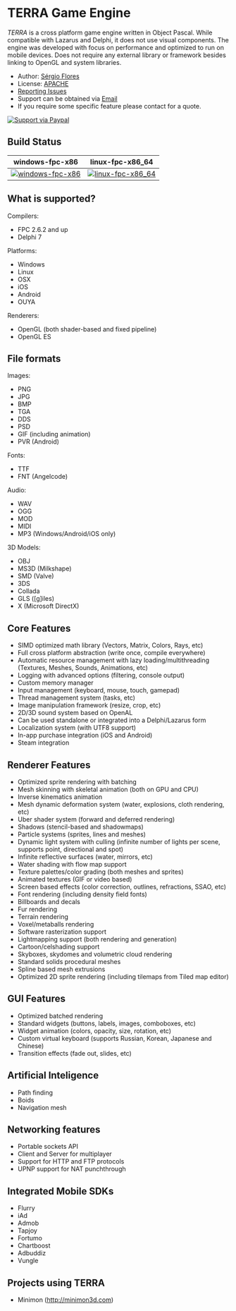 TERRA Game Engine
============

_TERRA_ is a cross platform game engine written in Object Pascal.
While compatible with Lazarus and Delphi, it does not use visual components.
The engine was developed with focus on performance and optimized to run on mobile devices.
Does not require any external library or framework besides linking to OpenGL and system libraries.

* Author: [Sérgio Flores](https://github.com/relfos)
* License: [APACHE](http://opensource.org/licenses/Apache-2.0)
* [Reporting Issues](https://github.com/relfos/terra_engine/issues)
* Support can be obtained via [Email](mailto:admin@minimon3d.com)
* If you require some specific feature please contact for a quote.

[![Support via Paypal](https://www.paypalobjects.com/en_US/i/btn/btn_donateCC_LG.gif)](https://www.paypal.com/cgi-bin/webscr?cmd=_s-xclick&hosted_button_id=MQ7UQ6V92PZ8L)


## Build Status

| windows-fpc-x86           | linux-fpc-x86_64           |
|---------------------------|----------------------------|
| [![windows-fpc-x86][1]][2]| [![linux-fpc-x86_64][3]][4]|

[1]: https://ci.appveyor.com/api/projects/status/l82ckmepv9isa439?svg=true
[2]: https://ci.appveyor.com/project/Relfos/terra-engine/branch/master
[3]: https://travis-ci.org/Relfos/TERRA-Engine.svg?branch=master
[4]: https://travis-ci.org/Relfos/TERRA-Engine

What is supported?
----------------

Compilers:
* FPC 2.6.2 and up
* Delphi 7

Platforms:
* Windows
* Linux
* OSX
* iOS
* Android
* OUYA

Renderers:
* OpenGL (both shader-based and fixed pipeline)
* OpenGL ES

File formats
----------------

Images:
* PNG
* JPG
* BMP
* TGA
* DDS
* PSD
* GIF (including animation)
* PVR (Android)

Fonts:
* TTF
* FNT (Angelcode)

Audio:
* WAV
* OGG
* MOD
* MIDI 
* MP3 (Windows/Android/iOS only) 

3D Models:
* OBJ
* MS3D (Milkshape)
* SMD (Valve)
* 3DS
* Collada
* GLS ([g]iles)
* X (Microsoft DirectX)

Core Features
----------------
* SIMD optimized math library (Vectors, Matrix, Colors, Rays, etc)
* Full cross platform abstraction (write once, compile everywhere)
* Automatic resource management with lazy loading/multithreading (Textures, Meshes, Sounds, Animations, etc)
* Logging with advanced options (filtering, console output)
* Custom memory manager
* Input management (keyboard, mouse, touch, gamepad)
* Thread management system (tasks, etc)
* Image manipulation framework (resize, crop, etc)
* 2D/3D sound system based on OpenAL
* Can be used standalone or integrated into a Delphi/Lazarus form
* Localization system (with UTF8 support)
* In-app purchase integration (iOS and Android)
* Steam integration

Renderer Features
----------------
* Optimized sprite rendering with batching
* Mesh skinning with skeletal animation (both on GPU and CPU)
* Inverse kinematics animation
* Mesh dynamic deformation system (water, explosions, cloth rendering, etc)
* Uber shader system (forward and deferred rendering)
* Shadows (stencil-based and shadowmaps)
* Particle systems (sprites, lines and meshes)
* Dynamic light system with culling (infinite number of lights per scene, supports point, directional and spot)
* Infinite reflective surfaces (water, mirrors, etc)
* Water shading with flow map support
* Texture palettes/color grading (both meshes and sprites)
* Animated textures (GIF or video based)
* Screen based effects (color correction, outlines, refractions, SSAO, etc)
* Font rendering (including density field fonts)
* Billboards and decals
* Fur rendering
* Terrain rendering
* Voxel/metaballs rendering
* Software rasterization support
* Lightmapping support (both rendering and generation)
* Cartoon/celshading support
* Skyboxes, skydomes and volumetric cloud rendering
* Standard solids procedural meshes
* Spline based mesh extrusions
* Optimized 2D sprite rendering (including tilemaps from Tiled map editor)

GUI Features
----------------
* Optimized batched rendering
* Standard widgets (buttons, labels, images, comboboxes, etc)
* Widget animation (colors, opacity, size, rotation, etc)
* Custom virtual keyboard (supports Russian, Korean, Japanese and Chinese)
* Transition effects (fade out, slides, etc)

Artificial Inteligence
----------------
* Path finding
* Boids
* Navigation mesh

Networking features
----------------
* Portable sockets API
* Client and Server for multiplayer
* Support for HTTP and FTP protocols 
* UPNP support for NAT punchthrough

Integrated Mobile SDKs 
---------------------
* Flurry
* iAd
* Admob
* Tapjoy
* Fortumo
* Chartboost
* Adbuddiz
* Vungle

Projects using TERRA
---------------------
* Minimon (http://minimon3d.com)

